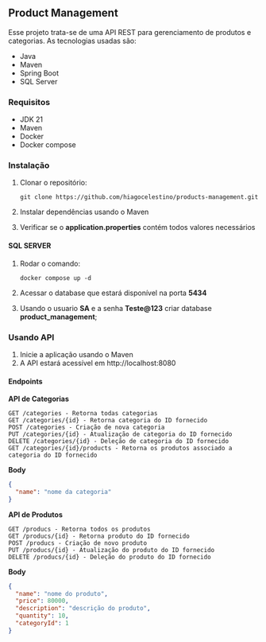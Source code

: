## Product Management


Esse projeto trata-se de uma API REST para gerenciamento de produtos e categorias. As tecnologias usadas são:
 - Java
 - Maven
 - Spring Boot
 - SQL Server

### Requisitos
- JDK 21
- Maven
- Docker
- Docker compose
### Instalação

1. Clonar o repositório:
    
    `git clone https://github.com/hiagocelestino/products-management.git`

2. Instalar dependências usando o Maven
3. Verificar se o **application.properties** contém todos valores necessários

#### **SQL SERVER**

1. Rodar o comando:

   `docker compose up -d`
2. Acessar o database que estará disponível na porta **5434**
3. Usando o usuario **SA** e a senha **Teste@123** criar database **product_management**;

### Usando API
1. Inicie a aplicação usando o Maven
2. A API estará acessível em http://localhost:8080


#### Endpoints

**API de Categorias**

```
GET /categories - Retorna todas categorias
GET /categories/{id} - Retorna categoria do ID fornecido
POST /categories - Criação de nova categoria
PUT /categories/{id} - Atualização de categoria do ID fornecido
DELETE /categories/{id} - Deleção de categoria do ID fornecido
GET /categories/{id}/products - Retorna os produtos associado a categoria do ID fornecido
```

**Body**
```JSON
{
  "name": "nome da categoria"
}
```
**API de Produtos**

```
GET /producs - Retorna todos os produtos
GET /producs/{id} - Retorna produto do ID fornecido
POST /producs - Criação de novo produto
PUT /producs/{id} - Atualização do produto do ID fornecido
DELETE /producs/{id} - Deleção do produto do ID fornecido
```

**Body**
```JSON
{
  "name": "nome do produto",
  "price": 80000,
  "description": "descrição do produto",
  "quantity": 10,
  "categoryId": 1
}
```
